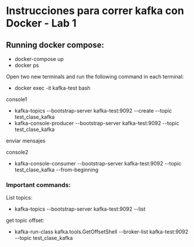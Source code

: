 # Instrucciones para correr kafka con Docker - Lab 1

## Running docker compose:

- docker-compose up
- docker ps

Open two new terminals and run the following command in each terminal: 
- docker exec -it kafka-test bash  

console1

- kafka-topics --bootstrap-server kafka-test:9092 --create --topic test_clase_kafka
- kafka-console-producer --bootstrap-server kafka-test:9092 --topic test_clase_kafka

enviar mensajes

console2

- kafka-console-consumer --bootstrap-server kafka-test:9092 --topic test_clase_kafka --from-beginning

### Important commands: 

List topics:

- kafka-topics  --bootstrap-server kafka-test:9092 --list

get topic offset:

- kafka-run-class kafka.tools.GetOffsetShell --broker-list kafka-test:9092 --topic test_clase_kafka